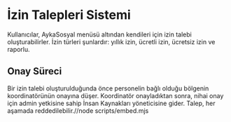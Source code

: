 # İzin Talepleri Sistemi

Kullanıcılar, AykaSosyal menüsü altından kendileri için izin talebi oluşturabilirler. İzin türleri şunlardır: yıllık izin, ücretli izin, ücretsiz izin ve raporlu.

## Onay Süreci
Bir izin talebi oluşturulduğunda önce personelin bağlı olduğu bölgenin koordinatörünün onayına düşer. Koordinatör onayladıktan sonra, nihai onay için admin yetkisine sahip İnsan Kaynakları yöneticisine gider. Talep, her aşamada reddedilebilir.//node scripts/embed.mjs